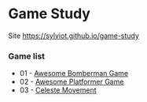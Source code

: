 # Game Study

Site https://sylviot.github.io/game-study

### Game list
  * 01 - [Awesome Bomberman Game](https://sylviot.github.io/game-study/AwesomeBomberMan/Build/index.html)
  * 02 - [Awesome Platformer Game](https://sylviot.github.io/game-study/AwesomePlatformer/Build/index.html)
  * 03 - [Celeste Movement](https://sylviot.github.io/game-study/CelesteMovement/Build/index.html)
